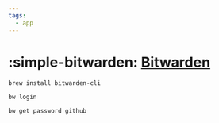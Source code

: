 ```yaml
---
tags:
  - app
---
```

# :simple-bitwarden: [Bitwarden](https://bitwarden.com/help/article/cli/)

```shell
brew install bitwarden-cli
```

```shell
bw login
```

```shell
bw get password github
```

